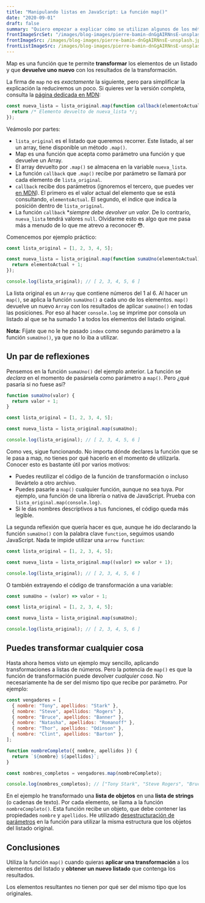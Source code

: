 ```yaml
---
title: "Manipulando listas en JavaScript: La función map()"
date: "2020-09-01"
draft: false
summary: "Quiero empezar a explicar cómo se utilizan algunos de los métodos que existen en JavaScript para manipular listas. Comenzamos por la función map(), que te permite recorrer un listado y aplicar una función de transformación a todos sus elementos."
frontImageSrcSet: "/images/blog-images/pierre-bamin-dnGgAIRNnsE-unsplash.jpg"
frontImageSrc: /images/blog-images/pierre-bamin-dnGgAIRNnsE-unsplash.jpg
frontListImageSrc: /images/blog-images/pierre-bamin-dnGgAIRNnsE-unsplash.jpg
---
```


Map es una función que te permite **transformar** los elementos de un listado y que **devuelve uno nuevo** con los resultados de la transformación.

La firma de `map` no es _exactamente_ la siguiente, pero para simplificar la explicación la reduciremos un poco. Si quieres ver la versión completa, consulta la [página dedicada en MDN](https://developer.mozilla.org/es/docs/Web/JavaScript/Referencia/Objetos_globales/Array/map#Syntax):

```js
const nueva_lista = lista_original.map(function callback(elementoActual, index) {
  return /* Elemento devuelto de nueva_lista */;
});
```

Veámoslo por partes:

- `lista_original` es el listado que queremos recorrer. Este listado, al ser un array, tiene disponible un método `.map()`.
- Map es una función que acepta como parámetro una función y que devuelve un Array.
- El array devuelto por `.map()` se almacena en la variable `nueva_lista`.
- La función `callback` que `.map()` recibe por parámetro se llamará por cada elemento de `lista_original`.
- `callback` recibe dos parámetros (ignoremos el tercero, que puedes ver [en MDN](https://developer.mozilla.org/es/docs/Web/JavaScript/Referencia/Objetos_globales/Array/map#Syntax)). El primero es el valor actual del elemento que se está consultando, `elementoActual`. El segundo, el índice que indica la posición dentro de `lista_original`.
- La función `callback` \*_siempre debe devolver un valor_. De lo contrario, `nueva_lista` tendrá valores `null`. Olvidarme esto es algo que me pasa más a menudo de lo que me atrevo a reconocer 😳.

Comencemos por ejemplo práctico:

```js
const lista_original = [1, 2, 3, 4, 5];

const nueva_lista = lista_original.map(function sumaUno(elementoActual) {
  return elementoActual + 1;
});

console.log(lista_original); // [ 2, 3, 4, 5, 6 ]
```

La lista original es un `Array` que contiene números del 1 al 6. Al hacer un `map()`, se aplica la función `sumaUno()` a cada uno de los elementos. `map()` devuelve un nuevo `Array` con los resultados de aplicar `sumaUno()` en todas las posiciones. Por eso al hacer `console.log` se imprime por consola un listado al que se ha sumado 1 a todos los elementos del listado original.

**Nota:** Fíjate que no le he pasado `index` como segundo parámetro a la función `sumaUno()`, ya que no lo iba a utilizar.

## Un par de reflexiones

Pensemos en la función `sumaUno()` del ejemplo anterior. La función se _declara_ en el momento de pasársela como parámetro a `map()`. Pero ¿qué pasaría si no fuese así?

```js
function sumaUno(valor) {
  return valor + 1;
}

const lista_original = [1, 2, 3, 4, 5];

const nueva_lista = lista_original.map(sumaUno);

console.log(lista_original); // [ 2, 3, 4, 5, 6 ]
```

Como ves, sigue funcionando. No importa dónde declares la función que se le pasa a map, no tienes por qué hacerlo en el momento de utilizarla. Conocer esto es bastante útil por varios motivos:

- Puedes reutilizar el código de la función de transformación o incluso llevártelo a otro archivo.
- Puedes pasarle a `map()` cualquier función, aunque no sea tuya. Por ejemplo, una función de una librería o nativa de JavaScript. Prueba con `lista_original.map(console.log)`.
- Si le das nombres descriptivos a tus funciones, el código queda más legible.

La segunda reflexión que quería hacer es que, aunque he ido declarando la función `sumaUno()` con la palabra clave `function`, seguimos usando JavaScript. Nada te impide utilizar una `arrow function`:

```js
const lista_original = [1, 2, 3, 4, 5];

const nueva_lista = lista_original.map((valor) => valor + 1);

console.log(lista_original); // [ 2, 3, 4, 5, 6 ]
```

O también extrayendo el código de transformación a una variable:

```js
const sumaUno = (valor) => valor + 1;

const lista_original = [1, 2, 3, 4, 5];

const nueva_lista = lista_original.map(sumaUno);

console.log(lista_original); // [ 2, 3, 4, 5, 6 ]
```

## Puedes transformar cualquier cosa

Hasta ahora hemos visto un ejemplo muy sencillo, aplicando transformaciones a listas de números. Pero la potencia de `map()` es que la función de transformación puede devolver _cualquier cosa_. No necesariamente ha de ser del mismo tipo que recibe por parámetro. Por ejemplo:

```js
const vengadores = [
  { nombre: "Tony", apellidos: "Stark" },
  { nombre: "Steve", apellidos: "Rogers" },
  { nombre: "Bruce", apellidos: "Banner" },
  { nombre: "Natasha", apellidos: "Romanoff" },
  { nombre: "Thor", apellidos: "Odinson" },
  { nombre: "Clint", apellidos: "Barton" },
];

function nombreCompleto({ nombre, apellidos }) {
  return `${nombre} ${apellidos}`;
}

const nombres_completos = vengadores.map(nombreCompleto);

console.log(nombres_completos); // ["Tony Stark", "Steve Rogers", "Bruce Banner", "Natasha Romanoff", "Thor Odinson", "Clint Barton"]
```

En el ejemplo he transformado una **lista de objetos** en una **lista de strings** (o cadenas de texto). Por cada elemento, se llama a la función `nombreCompleto()`. Esta función recibe un objeto, que debe contener las propiedades `nombre` y `apellidos`. He utilizado [desestructuración de parámetros](https://developer.mozilla.org/es/docs/Web/JavaScript/Referencia/Operadores/Destructuring_assignment) en la función para utilizar la misma estructura que los objetos del listado original.

## Conclusiones

Utiliza la función `map()` cuando quieras **aplicar una transformación** a los elementos del listado y **obtener un nuevo listado** que contenga los resultados.

Los elementos resultantes no tienen por qué ser del mismo tipo que los originales.
